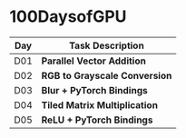 # 100DaysofGPU

| Day | Task Description |
| --- | ---------------------------------------------------------------- |
| D01 | **Parallel Vector Addition** |
| D02 | **RGB to Grayscale Conversion** |
| D03 | **Blur + PyTorch Bindings** |
| D04 | **Tiled Matrix Multiplication** |
| D05 | **ReLU + PyTorch Bindings** |

